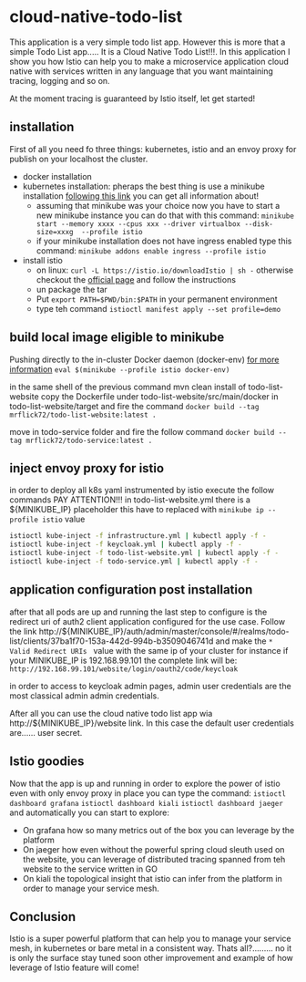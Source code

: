 # cloud-native-todo-list
This application is a very simple todo list app. However this is more that a simple 
Todo List app..... It is a Cloud Native Todo List!!!. In this application I show you 
how Istio can help you to make a microservice application cloud native with services 
written in any language that you want maintaining tracing, logging and so on. 

At the moment tracing is guaranteed by Istio itself, let get started!

## installation
First of all you need fo three things: kubernetes, istio and an envoy proxy for publish on your localhost the cluster.

* docker installation 
* kubernetes installation: pheraps the best thing is use a minikube installation [following this link](https://kubernetes.io/docs/setup/learning-environment/minikube/) you can get all information about!
    * assuming that minikube was your choice now you have to start a new minikube instance you can do that with this command: ```minikube start --memory xxxx --cpus xxx --driver virtualbox --disk-size=xxxg  --profile istio ```
    * if your minikube installation does not have ingress enabled type this command:  ```minikube addons enable ingress --profile istio ```
* install istio 
    * on linux: ```curl -L https://istio.io/downloadIstio | sh -``` otherwise checkout the [official page](https://istio.io/docs/setup/getting-started/#download) and follow the instructions
    * un package the tar
    * Put ```export PATH=$PWD/bin:$PATH``` in your permanent environment
    * type teh command ```istioctl manifest apply --set profile=demo```

## build local image eligible to minikube
Pushing directly to the in-cluster Docker daemon (docker-env) [for more information](https://minikube.sigs.k8s.io/docs/handbook/pushing/#5-building-images-inside-of-minikube-using-ssh) 
```eval $(minikube --profile istio docker-env) ```

in the same shell of the previous command 
mvn clean install of todo-list-website copy the Dockerfile under todo-list-website/src/main/docker 
in todo-list-website/target and fire the command ```docker build --tag mrflick72/todo-list-website:latest .```

move in todo-service folder and fire the follow command ```docker build --tag mrflick72/todo-service:latest .```

## inject envoy proxy for istio
in order to deploy all k8s yaml instrumented by istio execute the follow commands
PAY ATTENTION!!! in todo-list-website.yml there is a ${MINIKUBE_IP} placeholder this have to replaced with ```minikube ip --profile istio``` value
```bash
istioctl kube-inject -f infrastructure.yml | kubectl apply -f -
istioctl kube-inject -f keycloak.yml | kubectl apply -f -
istioctl kube-inject -f todo-list-website.yml | kubectl apply -f -
istioctl kube-inject -f todo-service.yml | kubectl apply -f -
```

## application configuration post installation

after that all pods are up and running the last step to configure is the redirect uri of auth2 client application configured for the use case. 
Follow the link http://${MINIKUBE_IP}/auth/admin/master/console/#/realms/todo-list/clients/37ba1f70-153a-442d-994b-b3509046741d 
and make the ```* Valid Redirect URIs ``` value with the same ip of your cluster for instance if your MINIKUBE_IP is 
192.168.99.101 the complete link will be: ```http://192.168.99.101/website/login/oauth2/code/keycloak```

in order to access to keycloak admin pages, admin user credentials are the most classical admin admin credentials.

After all you can use the cloud native todo list app wia http://${MINIKUBE_IP}/website link. In this case the default user credentials 
are...... user secret.

## Istio goodies
Now that the app is up and running in order to explore the power of istio even with only envoy proxy in place you can type the command:
```istioctl dashboard grafana```
```istioctl dashboard kiali```
```istioctl dashboard jaeger```
and automatically you can start to explore:
* On grafana how so many metrics out of the box you can leverage by the platform
* On jaeger how even without the powerful spring cloud sleuth used on the website, you can leverage of distributed tracing spanned from teh website to the service written in GO 
* On kiali the topological insight that istio can infer from the platform in order to manage your service mesh.

## Conclusion
Istio is a super powerful platform that can help you to manage your service mesh, in kubernetes or bare metal in a consistent way. 
Thats all?......... no it is only the surface stay tuned soon other improvement and example of how leverage of Istio feature will come!
 